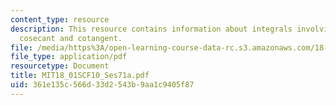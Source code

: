 ```yaml
---
content_type: resource
description: This resource contains information about integrals involving secant,
  cosecant and cotangent.
file: /media/https%3A/open-learning-course-data-rc.s3.amazonaws.com/18-01sc-single-variable-calculus-fall-2010/361e135c566d33d2543b9aa1c9405f87_MIT18_01SCF10_Ses71a.pdf
file_type: application/pdf
resourcetype: Document
title: MIT18_01SCF10_Ses71a.pdf
uid: 361e135c-566d-33d2-543b-9aa1c9405f87
---
```

